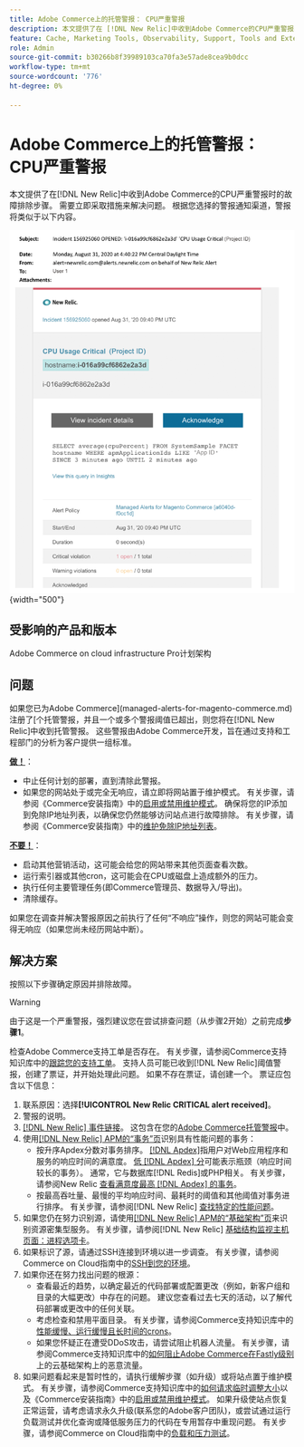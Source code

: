```yaml
---
title: Adobe Commerce上的托管警报： CPU严重警报
description: 本文提供了在 [!DNL New Relic]中收到Adobe Commerce的CPU严重警报时的故障排除步骤。 需要立即采取措施来解决问题。
feature: Cache, Marketing Tools, Observability, Support, Tools and External Services
role: Admin
source-git-commit: b30266b8f39989103ca70fa3e57ade8cea9b0dcc
workflow-type: tm+mt
source-wordcount: '776'
ht-degree: 0%

---
```


# Adobe Commerce上的托管警报： CPU严重警报

本文提供了在[!DNL New Relic]中收到Adobe Commerce的CPU严重警报时的故障排除步骤。 需要立即采取措施来解决问题。 根据您选择的警报通知渠道，警报将类似于以下内容。

![磁盘严重警报](../../assets/managed-alerts/cpu-critical-magento-managed.png){width="500"}

## 受影响的产品和版本

Adobe Commerce on cloud infrastructure Pro计划架构

## 问题

如果您已为Adobe Commerce](managed-alerts-for-magento-commerce.md)注册了[个托管警报，并且一个或多个警报阈值已超出，则您将在[!DNL New Relic]中收到托管警报。 这些警报由Adobe Commerce开发，旨在通过支持和工程部门的分析为客户提供一组标准。

<u>**做！**</u>：

* 中止任何计划的部署，直到清除此警报。
* 如果您的网站处于或完全无响应，请立即将网站置于维护模式。 有关步骤，请参阅《Commerce安装指南》中的[启用或禁用维护模式](https://experienceleague.adobe.com/en/docs/commerce-operations/installation-guide/tutorials/maintenance-mode)。 确保将您的IP添加到免除IP地址列表，以确保您仍然能够访问站点进行故障排除。 有关步骤，请参阅《Commerce安装指南》中的[维护免除IP地址列表](https://experienceleague.adobe.com/en/docs/commerce-operations/installation-guide/tutorials/maintenance-mode#maintain-the-list-of-exempt-ip-addresses)。

<u>**不要！**</u>：

* 启动其他营销活动，这可能会给您的网站带来其他页面查看次数。
* 运行索引器或其他cron，这可能会在CPU或磁盘上造成额外的压力。
* 执行任何主要管理任务(即Commerce管理员、数据导入/导出)。
* 清除缓存。

如果您在调查并解决警报原因之前执行了任何“不响应”操作，则您的网站可能会变得无响应（如果您尚未经历网站中断）。

## 解决方案

按照以下步骤确定原因并排除故障。

>[!WARNING]
>
>由于这是一个严重警报，强烈建议您在尝试排查问题（从步骤2开始）之前完成&#x200B;**步骤1**。

检查Adobe Commerce支持工单是否存在。 有关步骤，请参阅Commerce支持知识库中的[跟踪您的支持工单](https://experienceleague.adobe.com/en/docs/commerce-knowledge-base/kb/help-center-guide/magento-help-center-user-guide#track-support-case)。 支持人员可能已收到[!DNL New Relic]阈值警报，创建了票证，并开始处理此问题。 如果不存在票证，请创建一个。 票证应包含以下信息：

1. 联系原因：选择&#x200B;**[!UICONTROL New Relic CRITICAL alert received]**。
1. 警报的说明。
1. [[!DNL New Relic] 事件链接](https://docs.newrelic.com/docs/alerts-applied-intelligence/new-relic-alerts/alert-incidents/view-violation-event-details-incidents)。 这包含在您的[Adobe Commerce托管警报](managed-alerts-for-magento-commerce.md)中。
1. 使用[[!DNL New Relic] APM的“事务”页](https://docs.newrelic.com/docs/apm/applications-menu/monitoring/transactions-page-find-specific-performance-problems)识别具有性能问题的事务：
   * 按升序Apdex分数对事务排序。 [[!DNL Apdex]](https://docs.newrelic.com/docs/apm/new-relic-apm/apdex/apdex-measure-user-satisfaction)指用户对Web应用程序和服务的响应时间的满意度。 [低 [!DNL Apdex] 分](managed-alerts-for-magento-commerce-apdex-warning-alert.md)可能表示瓶颈（响应时间较长的事务）。 通常，它与数据库[!DNL Redis]或PHP相关。 有关步骤，请参阅New Relic [查看满意度最高 [!DNL Apdex] 的事务](https://docs.newrelic.com/docs/apm/new-relic-apm/apdex/view-your-apdex-score#apdex-dissat)。
   * 按最高吞吐量、最慢的平均响应时间、最耗时的阈值和其他阈值对事务进行排序。 有关步骤，请参阅[!DNL New Relic] [查找特定的性能问题](https://docs.newrelic.com/docs/apm/applications-menu/monitoring/transactions-page-find-specific-performance-problems)。
1. 如果您仍在努力识别源，请使用[[!DNL New Relic] APM的“基础架构”页](https://docs.newrelic.com/docs/infrastructure/infrastructure-ui-pages/infra-hosts-ui-page)来识别资源密集型服务。 有关步骤，请参阅[!DNL New Relic] [基础结构监视主机页面：进程选项卡](https://docs.newrelic.com/docs/infrastructure/infrastructure-ui-pages/infra-hosts-ui-page/#processes)。
1. 如果标识了源，请通过SSH连接到环境以进一步调查。 有关步骤，请参阅Commerce on Cloud指南中的[SSH到您的环境](https://experienceleague.adobe.com/docs/commerce-cloud-service/user-guide/develop/secure-connections.html)。
1. 如果你还在努力找出问题的根源：
   * 查看最近的趋势，以确定最近的代码部署或配置更改（例如，新客户组和目录的大幅更改）中存在的问题。 建议您查看过去七天的活动，以了解代码部署或更改中的任何关联。
   * 考虑检查和禁用平面目录。 有关步骤，请参阅Commerce支持知识库中的[性能缓慢、运行缓慢且长时间的crons](https://experienceleague.adobe.com/en/docs/commerce-knowledge-base/kb/troubleshooting/miscellaneous/slow-performance-slow-and-long-running-crons)。
   * 如果您怀疑正在遭受DDoS攻击，请尝试阻止机器人流量。 有关步骤，请参阅Commerce支持知识库中的[如何阻止Adobe Commerce在Fastly级别](https://experienceleague.adobe.com/en/docs/commerce-knowledge-base/kb/how-to/block-malicious-traffic-for-magento-commerce-on-fastly-level)上的云基础架构上的恶意流量。
1. 如果问题看起来是暂时性的，请执行缓解步骤（如升级）或将站点置于维护模式。 有关步骤，请参阅Commerce支持知识库中的[如何请求临时调整大小](https://experienceleague.adobe.com/en/docs/commerce-knowledge-base/kb/how-to/how-to-request-temporary-magento-upsize)以及《Commerce安装指南》中的[启用或禁用维护模式](https://experienceleague.adobe.com/en/docs/commerce-operations/installation-guide/tutorials/maintenance-mode)。 如果升级使站点恢复正常运营，请考虑请求永久升级(联系您的Adobe客户团队)，或尝试通过运行负载测试并优化查询或降低服务压力的代码在专用暂存中重现问题。 有关步骤，请参阅Commerce on Cloud指南中的[负载和压力测试](https://experienceleague.adobe.com/en/docs/commerce-cloud-service/user-guide/develop/test/staging-and-production#load-and-stress-testing)。
